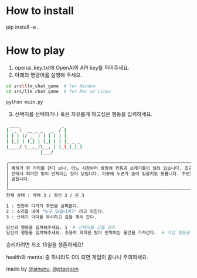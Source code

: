 # How to install

pip install -e .

# How to play
1. openai_key.txt에 OpenAI의 API key를 적어주세요.
2. 아래의 명령어를 실행해 주세요.
```bash
cd src\llm_chat_game  # for Window
cd src/llm_chat_game  # for Mac or Linux

python main.py
```

3. 선택지를 선택하거나 혹은 자유롭게 하고싶은 행동을 입력하세요.
```bash
 ____                _       
|  _ \  __ _ _   _  / |
| | | |/ _` | | | | | |
| |_| | (_| | |_| | | |_ _ _
|____/ \__,_|\__, | |_(_|_|_)
             |___/

╭───────────────────────────────────────────────────────────────────────────────────────────────────────────────────────╮
│ 폐허가 된 거리를 걷다 보니, 어느 시점부터 발밑에 깡통과 쓰레기들이 널려 있습니다. 조금 더 걸어가자 큰 쓰레기 더미           │
│ 안에서 희미한 빛이 반짝이는 것이 보입니다. 이곳에 누군가 숨어 있을지도 모릅니다. 주변은 조용하지만, 긴장된 분위기가         │
│ 감돕니다.                                                                                                             │
│                                                                                                                       │
╰───────────────────────────────────────────────────────────────────────────────────────────────────────────────────────╯
현재 상태 : 체력 3 / 정신 3 / 돈 3

1 : 천천히 다가가 주변을 살펴본다.
2 : 소리를 내며 "누구 있습니까?" 라고 외친다.
3 : 쓰레기 더미를 무시하고 길을 계속 간다.

당신의 행동을 입력해주세요. 1  # 선택지를 고를 경우
당신의 행동을 입력해주세요. 조용히 희미한 빛이 반짝이는 물건을 가져간다.  # 직접 행동을 입력할 경우
```
승리하려면 최소 15일을 생존하세요!


health와 mental 중 하나라도 0이 되면 게임이 끝나니 주의하세요.

made by [@sinunu](https://github.com/sinunu), [@ptaejoon](https://github.com/ptaejoon)

